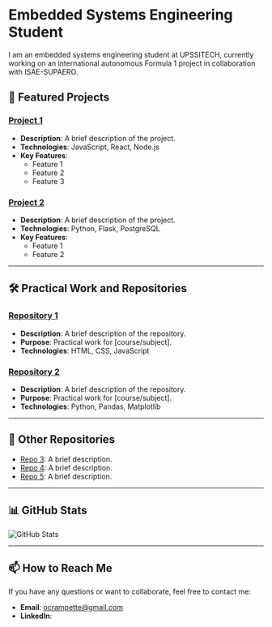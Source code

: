 # Embedded Systems Engineering Student
I am an embedded systems engineering student at UPSSITECH, currently working on an international autonomous Formula 1 project in collaboration with ISAE-SUPAERO.

## 🚀 Featured Projects

### [Project 1](https://github.com/your-username/project1)
- **Description**: A brief description of the project.
- **Technologies**: JavaScript, React, Node.js
- **Key Features**:
  - Feature 1
  - Feature 2
  - Feature 3

### [Project 2](https://github.com/your-username/project2)
- **Description**: A brief description of the project.
- **Technologies**: Python, Flask, PostgreSQL
- **Key Features**:
  - Feature 1
  - Feature 2

---

## 🛠️ Practical Work and Repositories

### [Repository 1](https://github.com/your-username/repo1)
- **Description**: A brief description of the repository.
- **Purpose**: Practical work for [course/subject].
- **Technologies**: HTML, CSS, JavaScript

### [Repository 2](https://github.com/your-username/repo2)
- **Description**: A brief description of the repository.
- **Purpose**: Practical work for [course/subject].
- **Technologies**: Python, Pandas, Matplotlib

---

## 📂 Other Repositories

- [Repo 3](https://github.com/your-username/repo3): A brief description.
- [Repo 4](https://github.com/your-username/repo4): A brief description.
- [Repo 5](https://github.com/your-username/repo5): A brief description.

---

## 📊 GitHub Stats

![GitHub Stats](https://github-readme-stats.vercel.app/api?username=your-username&show_icons=true&theme=dark)

---

## 📫 How to Reach Me
If you have any questions or want to collaborate, feel free to contact me:
- **Email**: ocrampette@gmail.com
- **LinkedIn**: 
